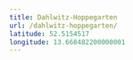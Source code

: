 ```yaml
---
title: Dahlwitz-Hoppegarten
url: /dahlwitz-hoppegarten/
latitude: 52.5154517
longitude: 13.668482200000001
---
```

